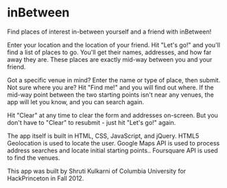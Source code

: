 # inBetween

Find places of interest in-between yourself and a friend with inBetween!

Enter your location and the location of your friend. Hit "Let's go!" and you'll find a list of places to go. You'll get their names, addresses, and how far away they are. These places are exactly mid-way between you and your friend.

Got a specific venue in mind? Enter the name or type of place, then submit. Not sure where you are? Hit "Find me!" and you will find out where. If the mid-way point between the two starting points isn't near any venues, the app will let you know, and you can search again.

Hit "Clear" at any time to clear the form and addresses on-screen. But you don't have to "Clear" to resubmit - just hit "Let's go!" again.

The app itself is built in HTML, CSS, JavaScript, and jQuery. HTML5 Geolocation is used to locate the user. Google Maps API is used to process address searches and locate initial starting points.. Foursquare API is used to find the venues.

This app was built by Shruti Kulkarni of Columbia University for HackPrinceton in Fall 2012.